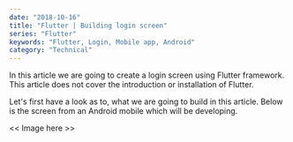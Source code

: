 ```yaml
---
date: "2018-10-16"
title: "Flutter | Building login screen"
series: "Flutter"
keywords: "Flutter, Login, Mobile app, Android"
category: "Technical"
---
```


In this article we are going to create a login screen using Flutter framework. This article does not cover the introduction or installation of Flutter. 

Let's first have a look as to, what we are going to build in this article. Below is the screen from an Android mobile which will be developing. 

<< Image here >> 
